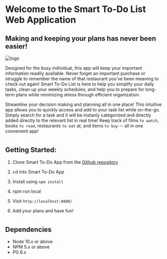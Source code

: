 # Welcome to the **Smart To-Do List** Web Application
## Making and keeping your plans has never been easier!
![logo]()

Designed for the busy individual, this app will keep your important information readily available. Never forget an important purchase or struggle to remember the name of that restaurant you've been meaning to check out again! Smart To-Do List is here to help you simplify your daily tasks, clean up your weekly schedules, and help you to prepare for long-term plans while minimizing stress through efficient organization.

Streamline your decision making and planning all in one place! This intuitive app allows you to quickly access and add to your task list while on-the-go. Simply search for a task and it will be instanly categorized and directly added directly to the relevant list in real time! Keep track of films `to watch`, books `to read`, restaurants `to eat` at, and items `to buy` -- all in one convenient app!
#

## Getting Started:

1. Clone Smart To-Do App from the [Github repository](https://github.com/mwaked01/Smart-TODO-List) 
2. cd into Smart To-Do App

3. Install using `npm install`

4. npm run local

4. Visit `http://localhost:8080/`

5. Add your plans and have fun!

#
## Dependencies

* Node 10.x or above
* NPM 5.x or above
*  PG 6.x
